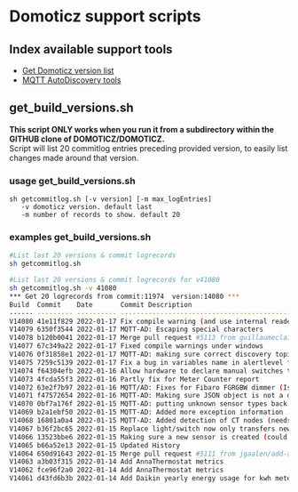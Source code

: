 
# Domoticz support scripts

## Index available support tools

- [Get Domoticz version list](./README.md#get_build_versionssh)
- [MQTT AutoDiscovery tools](./mqtt_ad/README.md)

## get_build_versions.sh

**This script ONLY works when you run it from a subdirectory within the GITHUB clone of DOMOTICZ/DOMOTICZ.**\
Script will list 20 commitlog entries preceding provided version, to easily list changes made around that version.

### usage get_build_versions.sh

```text
sh getcommitlog.sh [-v version] [-m max_logEntries]
   -v domoticz version. default last
   -m number of records to show. default 20
```

### examples get_build_versions.sh

```bash
#List last 20 versions & commit logrecords
sh getcommitlog.sh

#List last 20 versions & commit logrecords for v41080
sh getcommitlog.sh -v 41080
*** Get 20 logrecords from commit:11974  version:14080 ***
Build  Commit    Date       Commit Description
------ --------- ---------- ----------------------------------------------------------------------
V14080 41e11f829 2022-01-17 Fix compile warning (and use internal reader)
V14079 6350f3544 2022-01-17 MQTT-AD: Escaping special characters
V14078 b120b0041 2022-01-17 Merge pull request #5113 from guillaumeclair/development
V14077 67c349a22 2022-01-17 Fixed compile warnings under windows
V14076 0f31858e1 2022-01-17 MQTT-AD: making sure correct discovery topic is matched (Fixes #5114)
V14075 7259c5139 2022-01-17 Fix a bug in variables name in alertlevel function
V14074 f64304efb 2022-01-16 Allow hardware to declare manual switches they are able to handle. (#4923)
V14073 4fcda55f3 2022-01-16 Partly fix for Meter Counter report
V14072 63e2f7b97 2022-01-16 MQTT/AD: Fixes for Fibaro FGRGBW dimmer (Issue #5069) (#5100)
V14071 f47572654 2022-01-16 MQTT-AD: Making sure JSON object is not a object
V14070 0bf7a176f 2022-01-15 MQTT-AD: putting unknown sensor types back into general type
V14069 b2a1ebf50 2022-01-15 MQTT-AD: Added more exception information
V14068 16801a0a4 2022-01-15 MQTT-AD: Added detection of CT nodes (needs more work from other pR)
V14067 b36f2bc65 2022-01-15 Replace light/switch now only transfers new HardwareID/DeviceID/Unit to the old device
V14066 13523bbe6 2022-01-15 Making sure a new sensor is created (could already exist a device with same type/id)
V14065 b66a52e13 2022-01-15 Updated History
V14064 650d91643 2022-01-15 Merge pull request #5111 from jgaalen/add-annathermostat-metrics
V14063 a3b03f315 2022-01-14 Add AnnaThermostat metrics
V14062 fce96f2a0 2022-01-14 Add AnnaThermostat metrics
V14061 d43fd6b3b 2022-01-14 Add Daikin yearly energy usage for kwh meter
```
